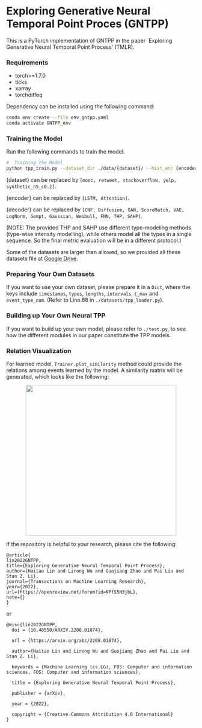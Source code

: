 # Exploring Generative Neural Temporal Point Proces (GNTPP)


This is a PyTorch implementation of GNTPP in the paper `Exploring Generative Neural Temporal Point Process' (TMLR). 


### Requirements
* torch>=1.7.0 
* ticks
* xarray
* torchdiffeq

Dependency can be installed using the following command:
```bash
conda env create --file env_gntpp.yaml
conda activate GNTPP_env
```
### Training the Model

Run the following commands to train the model.

```bash
#  Training the Model
python tpp_train.py --dataset_dir ./data/{dataset}/ --hist_enc {encoder} --prob_dec {decoder}
```

{dataset} can be replaced by `[mooc, retweet, stackoverflow, yelp, synthetic_n5_c0.2]`.

{encoder} can be replaced by `[LSTM, Attention]`.

{decoder} can be replaced by `[CNF, Diffusion, GAN, ScoreMatch, VAE, LogNorm, Gompt, Gaussian, Weibull, FNN, THP, SAHP]`.

(NOTE: The provided THP and SAHP use different type-modeling methods (type-wise intensity modelling), while others model all the types in a single sequence. So the final metric evaluation will be in a different protocol.)

Some of the datasets are larger than allowed, so we provided all these datasets file at [Google Drive](https://drive.google.com/drive/folders/1yQ3BB4S3twL4i_VbMUikANbmBMI0aNR7?usp=sharing). 

### Preparing Your Own Datasets
If you want to use your own dataset, please prepare it in a `Dict`, where the keys include `timestamps`, `types`, `lengths`, `intervals`, `t_max` and `event_type_num`. (Refer to Line.88 in `./datasets/tpp_loader.py`).

### Building up Your Own Neural TPP
If you want to build up your own model, please refer to `./test.py`, to see how the different modules in our paper constitute the TPP models.

### Relation Visualization
For learned model, `Trainer.plot_similarity` method could provide the relations among events learned by the model. A similarity matrix will be generated, which looks like the following:

<p align="center">
  <img src='./figs/type_similarity_sof.png?raw=true' width="400">
</p>

If the repository is helpful to your research, please cite the following:

```
@article{
lin2022GNTPP,
title={Exploring Generative Neural Temporal Point Process},
author={Haitao Lin and Lirong Wu and Guojiang Zhao and Pai Liu and Stan Z. Li},
journal={Transactions on Machine Learning Research},
year={2022},
url={https://openreview.net/forum?id=NPfS5N3jbL},
note={}
}
```

or

```
@misc{lin2022GNTPP,
  doi = {10.48550/ARXIV.2208.01874},
  
  url = {https://arxiv.org/abs/2208.01874},
  
  author={Haitao Lin and Lirong Wu and Guojiang Zhao and Pai Liu and Stan Z. Li},

  keywords = {Machine Learning (cs.LG), FOS: Computer and information sciences, FOS: Computer and information sciences},
  
  title = {Exploring Generative Neural Temporal Point Process},
  
  publisher = {arXiv},
  
  year = {2022},
  
  copyright = {Creative Commons Attribution 4.0 International}
}
```
